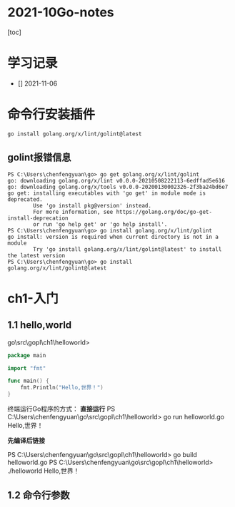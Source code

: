 # 2021-10Go-notes

[toc]

# 学习记录

- [] 2021-11-06


# 命令行安装插件

```shelll
go install golang.org/x/lint/golint@latest
```

## golint报错信息

```shell
PS C:\Users\chenfengyuan\go> go get golang.org/x/lint/golint
go: downloading golang.org/x/lint v0.0.0-20210508222113-6edffad5e616
go: downloading golang.org/x/tools v0.0.0-20200130002326-2f3ba24bd6e7
go get: installing executables with 'go get' in module mode is deprecated.
        Use 'go install pkg@version' instead.
        For more information, see https://golang.org/doc/go-get-install-deprecation
        or run 'go help get' or 'go help install'.
PS C:\Users\chenfengyuan\go> go install golang.org/x/lint/golint
go install: version is required when current directory is not in a module
        Try 'go install golang.org/x/lint/golint@latest' to install the latest version      
PS C:\Users\chenfengyuan\go> go install golang.org/x/lint/golint@latest
```


# ch1-入门

## 1.1 hello,world

go\src\gopl\ch1\helloworld>

```go
package main

import "fmt"

func main() {
	fmt.Println("Hello,世界！")
}

```

终端运行Go程序的方式：
**直接运行** 
PS C:\Users\chenfengyuan\go\src\gopl\ch1\helloworld> go run helloworld.go
Hello,世界！

**先编译后链接**

PS C:\Users\chenfengyuan\go\src\gopl\ch1\helloworld> go build helloworld.go
PS C:\Users\chenfengyuan\go\src\gopl\ch1\helloworld> ./helloworld
Hello,世界！

## 1.2 命令行参数

